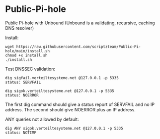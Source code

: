 # Public-Pi-hole
Public Pi-hole with Unbound (Unbound is a validating, recursive, caching DNS resolver)

Install:
```
wget https://raw.githubusercontent.com/scriptzteam/Public-Pi-hole/main/install.sh
chmod +x install.sh
./install.sh
```

Test DNSSEC validation:
```
dig sigfail.verteiltesysteme.net @127.0.0.1 -p 5335
status: SERVFAIL

dig sigok.verteiltesysteme.net @127.0.0.1 -p 5335
status: NOERROR
```
The first dig command should give a status report of SERVFAIL and no IP address.
The second should give NOERROR plus an IP address.


ANY queries not allowed by default:
```
dig ANY sigok.verteiltesysteme.net @127.0.0.1 -p 5335
status: NOTIMP
```

